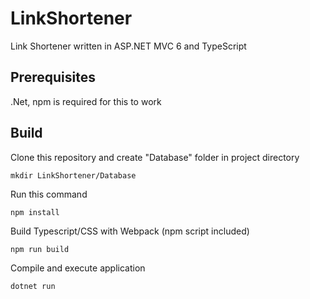 # LinkShortener
Link Shortener written in ASP.NET MVC 6 and TypeScript
## Prerequisites
.Net, npm is required for this to work
## Build
Clone this repository and create "Database" folder in project directory
```shell
mkdir LinkShortener/Database
```
Run this command
```shell
npm install
```
Build Typescript/CSS with Webpack (npm script included)
```shell
npm run build
```
Compile and execute application
```shell
dotnet run
```
